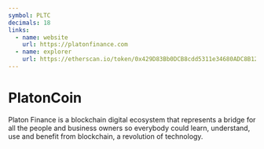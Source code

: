 ```yaml
---
symbol: PLTC
decimals: 18
links:
  - name: website
    url: https://platonfinance.com
  - name: explorer
    url: https://etherscan.io/token/0x429D83Bb0DCB8cdd5311e34680ADC8B12070a07f
---
```


# PlatonCoin

Platon Finance is a blockchain digital ecosystem that represents a bridge for all the people and business owners so everybody could learn, understand, use and benefit from blockchain, a revolution of technology.
